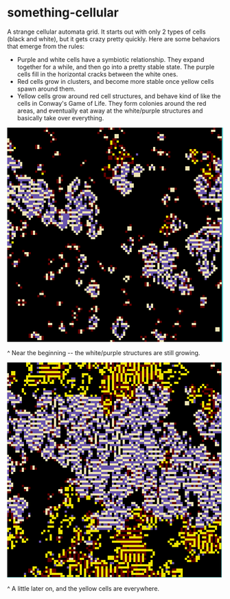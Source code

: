 # something-cellular
A strange cellular automata grid. It starts out with only 2 types of cells (black and white), but it gets crazy pretty quickly.
Here are some behaviors that emerge from the rules:
+ Purple and white cells have a symbiotic relationship. They expand together for a while, and then go into a pretty stable state. The purple cells fill in the horizontal cracks between the white ones.
+ Red cells grow in clusters, and become more stable once yellow cells spawn around them.
+ Yellow cells grow around red cell structures, and behave kind of like the cells in Conway's Game of Life. They form colonies around the red areas, and eventually eat away at the white/purple structures and basically take over everything.

![Screenshot of simulation.](screenshot-1.png)

^ Near the beginning -- the white/purple structures are still growing.


![Screenshot of simulation.](screenshot-2.png)

^ A little later on, and the yellow cells are everywhere.
